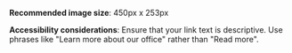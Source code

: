 **Recommended image size**: 450px x 253px

**Accessibility considerations**: Ensure that your link text is descriptive. Use phrases like "Learn more about our office" rather than "Read more".